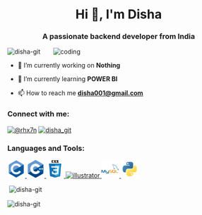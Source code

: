 <h1 align="center">Hi 👋, I'm Disha</h1>
<h3 align="center">A passionate backend developer from India</h3>

<img align="right" alt="coding" width ="400" src="https://mir-s3-cdn-cf.behance.net/project_modules/max_1200/1599d7107019725.5f9d3c7bae636.gif">

<p align="left"> <img src="https://komarev.com/ghpvc/?username=disha-git&label=Profile%20views&color=0e75b6&style=flat" alt="disha-git" /> </p>

- 🔭 I’m currently working on **Nothing**

- 🌱 I’m currently learning **POWER BI**

- 📫 How to reach me **disha001@gmail.com**

<h3 align="left">Connect with me:</h3>
<p align="left">
<a href="https://instagram.com/@rhx7n" target="blank"><img align="center" src="https://raw.githubusercontent.com/rahuldkjain/github-profile-readme-generator/master/src/images/icons/Social/instagram.svg" alt="@rhx7n" height="30" width="40" /></a>
<a href="https://www.leetcode.com/rohan_hub" target="blank"><img align="center" src="https://raw.githubusercontent.com/rahuldkjain/github-profile-readme-generator/master/src/images/icons/Social/leet-code.svg" alt="disha_git" height="30" width="40" /></a>
</p>

<h3 align="left">Languages and Tools:</h3>
<p align="left"> <a href="https://www.cprogramming.com/" target="_blank" rel="noreferrer"> <img src="https://raw.githubusercontent.com/devicons/devicon/master/icons/c/c-original.svg" alt="c" width="40" height="40"/> </a> <a href="https://www.w3schools.com/cpp/" target="_blank" rel="noreferrer"> <img src="https://raw.githubusercontent.com/devicons/devicon/master/icons/cplusplus/cplusplus-original.svg" alt="cplusplus" width="40" height="40"/> </a> <a href="https://www.w3schools.com/css/" target="_blank" rel="noreferrer"> <img src="https://raw.githubusercontent.com/devicons/devicon/master/icons/css3/css3-original-wordmark.svg" alt="css3" width="40" height="40"/> </a> <a href="https://www.adobe.com/in/products/illustrator.html" target="_blank" rel="noreferrer"> <img src="https://www.vectorlogo.zone/logos/adobe_illustrator/adobe_illustrator-icon.svg" alt="illustrator" width="40" height="40"/> </a> <a href="https://www.mysql.com/" target="_blank" rel="noreferrer"> <img src="https://raw.githubusercontent.com/devicons/devicon/master/icons/mysql/mysql-original-wordmark.svg" alt="mysql" width="40" height="40"/> </a> <a href="https://www.python.org" target="_blank" rel="noreferrer"> <img src="https://raw.githubusercontent.com/devicons/devicon/master/icons/python/python-original.svg" alt="python" width="40" height="40"/> </a> </p>

<p>&nbsp;<img align="center" src="https://github-readme-stats.vercel.app/api?username=disha-git&show_icons=true&locale=en" alt="disha-git" /></p>

<p><img align="center" src="https://github-readme-streak-stats.herokuapp.com/?user=disha-git&" alt="disha-git" /></p>
